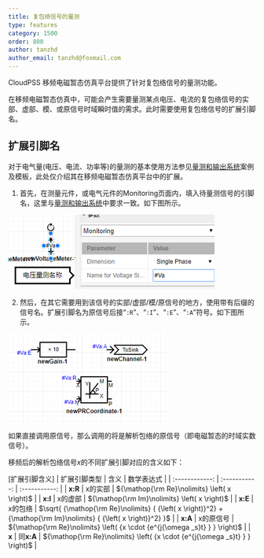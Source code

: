 ```yaml
---
title: 复包络信号的量测
type: features
category: 1500
order: 800
author: tanzhd
author_email: tanzhd@foxmail.com
---
```


CloudPSS 移频电磁暂态仿真平台提供了针对复包络信号的量测功能。

在移频电磁暂态仿真中，可能会产生需要量测某点电压、电流的复包络信号的实部、虚部、模、或原信号时域瞬时值的需求。此时需要使用复包络信号的扩展引脚名。

## 扩展引脚名

对于电气量(电压、电流、功率等)的量测的基本使用方法参见[量测和输出系统](Measure.md)案例及模板，此处仅介绍其在移频电磁暂态仿真平台中的扩展。

1. 首先，在测量元件，或电气元件的Monitoring页面内，填入待量测信号的引脚名，这里与[量测和输出系统](Measure.md)中要求一致。如下图所示。

![待量测信号](SFEMTpin/Monitoring.png "量测页面") 

2. 然后，在其它需要用到该信号的实部/虚部/模/原信号的地方，使用带有后缀的信号名。扩展引脚名为原信号后接“`:R`”、“`:I`”、“`:E`”、“`:A`”符号。如下图所示。

![扩展引脚名的使用](SFEMTpin/UseSFEMTpin.png "量测扩展使用") 

如果直接调用原信号，那么调用的将是解析包络的原信号（即电磁暂态的时域实数信号）。

移频后的解析包络信号$x$的不同扩展引脚对应的含义如下：

[扩展引脚含义]
| 扩展引脚类型 | 含义 | 数学表达式 |
| :------------: | :-----------: | :-----------: |
| **x:R** | x的实部 | ${\mathop{\rm Re}\nolimits} \left( x \right)$ |
| **x:I** | x的虚部 | ${\mathop{\rm Im}\nolimits} \left( x \right)$ |
| **x:E** | x的包络 | $\sqrt{ {\mathop{\rm Re}\nolimits} { {\left( x \right)}^2} + {\mathop{\rm Im}\nolimits} { {\left( x \right)}^2} }$ |
| **x:A** | x的原信号 | ${\mathop{\rm Re}\nolimits} \left( {x \cdot {e^{j{\omega _s}t} } } \right)$ |
| **x** | 同**x:A** | ${\mathop{\rm Re}\nolimits} \left( {x \cdot {e^{j{\omega _s}t} } } \right)$ |

